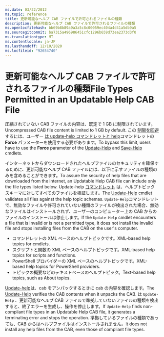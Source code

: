 ```yaml
---
ms.date: 03/22/2012
ms.topic: reference
title: 更新可能なヘルプ CAB ファイルで許可されるファイルの種類
description: 更新可能なヘルプ CAB ファイルで許可されるファイルの種類
ms.openlocfilehash: bb69b8b89a9a3a5c8c00059ec404a4d41a5db9a5
ms.sourcegitcommit: ba7315a496986451cfc1296b659d73ea2373d3f0
ms.translationtype: MT
ms.contentlocale: ja-JP
ms.lasthandoff: 12/10/2020
ms.locfileid: "92654740"
---
```

# <a name="file-types-permitted-in-an-updatable-help-cab-file"></a><span data-ttu-id="8e8fa-103">更新可能なヘルプ CAB ファイルで許可されるファイルの種類</span><span class="sxs-lookup"><span data-stu-id="8e8fa-103">File Types Permitted in an Updatable Help CAB File</span></span>

<span data-ttu-id="8e8fa-104">圧縮されていない CAB ファイルの内容は、既定で 1 GB に制限されています。</span><span class="sxs-lookup"><span data-stu-id="8e8fa-104">Uncompressed CAB file content is limited to 1 GB by default.</span></span> <span data-ttu-id="8e8fa-105">この [制限を回避](/powershell/module/Microsoft.PowerShell.Core/Save-Help)するには、ユーザー [は update-help コマンドレットと help](/powershell/module/Microsoft.PowerShell.Core/Update-Help)コマンドレットの **Force** パラメーターを使用する必要があります。</span><span class="sxs-lookup"><span data-stu-id="8e8fa-105">To bypass this limit, users have to use the **Force** parameter of the [Update-Help](/powershell/module/Microsoft.PowerShell.Core/Update-Help) and [Save-Help](/powershell/module/Microsoft.PowerShell.Core/Save-Help) cmdlets.</span></span>

<span data-ttu-id="8e8fa-106">インターネットからダウンロードされたヘルプファイルのセキュリティを確保するために、更新可能なヘルプ CAB ファイルには、以下に示すファイルの種類のみを含めることができます。</span><span class="sxs-lookup"><span data-stu-id="8e8fa-106">To assure the security of help files that are downloaded from the internet, an Updatable Help CAB file can include only the file types listed below.</span></span> <span data-ttu-id="8e8fa-107">Update-help [コマンドレット](/powershell/module/Microsoft.PowerShell.Core/Update-Help) は、ヘルプトピックスキーマに対してすべてのファイルを検証します。</span><span class="sxs-lookup"><span data-stu-id="8e8fa-107">The [Update-Help](/powershell/module/Microsoft.PowerShell.Core/Update-Help) cmdlet validates all files against the help topic schemas.</span></span> <span data-ttu-id="8e8fa-108">`Update-Help`コマンドレットで、無効なファイルや許可されていない種類のファイルが検出された場合、無効なファイルはインストールされず、ユーザーのコンピューター上の CAB からのファイルのインストールは停止します。</span><span class="sxs-lookup"><span data-stu-id="8e8fa-108">If the `Update-Help` cmdlet encounters a file that is invalid or is not a permitted type, it does not install the invalid file and stops installing files from the CAB on the user's computer.</span></span>

- <span data-ttu-id="8e8fa-109">コマンドレットの XML ベースのヘルプトピックです。</span><span class="sxs-lookup"><span data-stu-id="8e8fa-109">XML-based help topics for cmdlets.</span></span>
- <span data-ttu-id="8e8fa-110">スクリプトと関数の XML ベースのヘルプトピックです。</span><span class="sxs-lookup"><span data-stu-id="8e8fa-110">XML-based help topics for scripts and functions.</span></span>
- <span data-ttu-id="8e8fa-111">PowerShell プロバイダーの XML ベースのヘルプトピックです。</span><span class="sxs-lookup"><span data-stu-id="8e8fa-111">XML-based help topics for PowerShell providers.</span></span>
- <span data-ttu-id="8e8fa-112">トピックの概要などのテキストベースのヘルプトピック。</span><span class="sxs-lookup"><span data-stu-id="8e8fa-112">Text-based help topics, such as About topics.</span></span>

<span data-ttu-id="8e8fa-113">[Update-help](/powershell/module/Microsoft.PowerShell.Core/Update-Help)は、cab をアンパックするときに cab の内容を確認します。</span><span class="sxs-lookup"><span data-stu-id="8e8fa-113">The [Update-Help](/powershell/module/Microsoft.PowerShell.Core/Update-Help) verifies the CAB contents when it unpacks the CAB.</span></span> <span data-ttu-id="8e8fa-114">は `Update-Help` 、更新可能なヘルプ CAB ファイルで準拠していないファイルの種類を検出すると、終了エラーを生成し、操作を停止します。</span><span class="sxs-lookup"><span data-stu-id="8e8fa-114">If `Update-Help` finds non-compliant file types in an Updatable Help CAB file, it generates a terminating error and stops the operation.</span></span> <span data-ttu-id="8e8fa-115">準拠しているファイルの種類であっても、CAB からはヘルプファイルはインストールされません。</span><span class="sxs-lookup"><span data-stu-id="8e8fa-115">It does not install any help files from the CAB, even those of compliant file types.</span></span>
